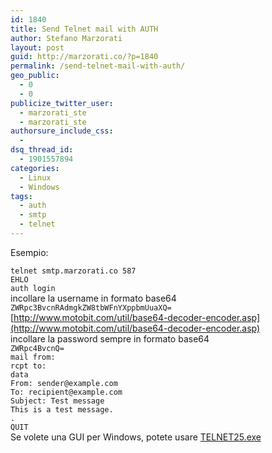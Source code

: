 ```yaml
---
id: 1840
title: Send Telnet mail with AUTH
author: Stefano Marzorati
layout: post
guid: http://marzorati.co/?p=1840
permalink: /send-telnet-mail-with-auth/
geo_public:
  - 0
  - 0
publicize_twitter_user:
  - marzorati_ste
  - marzorati_ste
authorsure_include_css:
  - 
dsq_thread_id:
  - 1901557894
categories:
  - Linux
  - Windows
tags:
  - auth
  - smtp
  - telnet
---
```

Esempio:

`telnet smtp.marzorati.co 587`  
`EHLO`  
`auth login`  
incollare la username in formato base64  
`ZWRpc3BvcnRAdmgkZW8tbWFnYXppbmUuaXQ=`  
[http://www.motobit.com/util/base64-decoder-encoder.asp](http://www.motobit.com/util/base64-decoder-encoder.asp)   
incollare la password sempre in formato base64  
`ZWRpc4BvcnQ=`  
`mail from: `  
`rcpt to: `  
`data`  
`From: sender@example.com`  
`To: recipient@example.com`  
`Subject: Test message`  
`This is a test message.`  
`.`  
`QUIT`  
Se volete una GUI per Windows, potete usare <a href="http://telnet25.codeplex.com/releases/view/48205" title="telnet25" target="_blank">TELNET25.exe</a>
